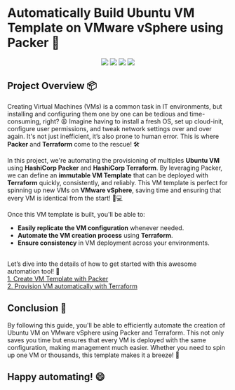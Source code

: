 # Automatically Build Ubuntu VM Template on VMware vSphere using Packer 🚀
<div align="center">
    <img src="https://img.shields.io/badge/packer-blue?style=for-the-badge&logo=packer&logoColor=white">
    <img src="https://img.shields.io/badge/terraform-purple?style=for-the-badge&logo=terraform&logoColor=white">
    <img src="https://img.shields.io/badge/vmware-gray?style=for-the-badge&logo=vmware&logoColor=white">
    <img src="https://img.shields.io/badge/ubuntu-red?style=for-the-badge&logo=ubuntu&logoColor=white">
</div>

## Project Overview 📦

Creating Virtual Machines (VMs) is a common task in IT environments, but installing and configuring them one by one can be tedious and time-consuming, right? 😩 Imagine having to install a fresh OS, set up cloud-init, configure user permissions, and tweak network settings over and over again. It's not just inefficient, it’s also prone to human error. This is where **Packer** and **Terraform** come to the rescue! 🛠️

In this project, we're automating the provisioning of multiples **Ubuntu VM** using **HashiCorp Packer** and **HashiCorp Terraform**. By leveraging Packer, we can define an **immutable VM Template** that can be deployed with **Terraform** quickly, consistently, and reliably. This VM template is perfect for spinning up new VMs on **VMware vSphere**, saving time and ensuring that every VM is identical from the start! 🔄💻

Once this VM template is built, you'll be able to:
- **Easily replicate the VM configuration** whenever needed.
- **Automate the VM creation process** using **Terraform**.
- **Ensure consistency** in VM deployment across your environments.

<br>
Let’s dive into the details of how to get started with this awesome automation tool! 🎉 <br>
<a href="https://github.com/omidiyanto/packer-terraform-vsphere-ubuntu/tree/master/packer%20-%20build%20vm%20template">1. Create VM Template with Packer</a><br>
<a href="https://github.com/omidiyanto/packer-terraform-vsphere-ubuntu/tree/master/terraform%20-%20provisioning%20vm">2. Provision VM automatically with Terraform</a><br>

## Conclusion 🎯
By following this guide, you'll be able to efficiently automate the creation of Ubuntu VM on VMware vSphere using Packer and Terraform. This not only saves you time but ensures that every VM is deployed with the same configuration, making management much easier. Whether you need to spin up one VM or thousands, this template makes it a breeze! 🌟

## Happy automating! 😄